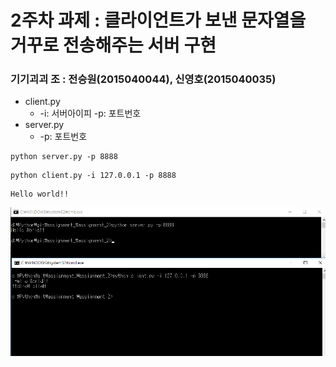 # 2주차 과제 : 클라이언트가 보낸 문자열을 거꾸로 전송해주는 서버 구현

### 기기괴괴 조 : 전승원(2015040044), 신영호(2015040035)

-  client.py
     -  -i: 서버아이피  -p: 포트번호
-  server.py
	 -  -p: 포트번호

<pre><code>python server.py -p 8888</code></pre>
<pre><code>python client.py -i 127.0.0.1 -p 8888</code></pre>
<pre><code>Hello world!!</code></pre>
![result](./result.PNG)
